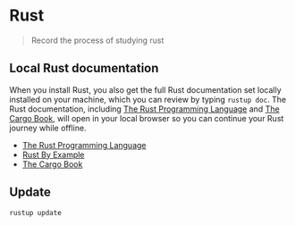 # Rust
> Record the process of studying rust

## Local Rust documentation

When you install Rust, you also get the full Rust documentation set locally installed on your machine, which you can review by typing `rustup doc`. The Rust documentation, including [The Rust Programming Language](https://doc.rust-lang.org/book/title-page.html) and [The Cargo Book](https://doc.rust-lang.org/stable/cargo/), will open in your local browser so you can continue your Rust journey while offline.

* [The Rust Programming Language](book/index.html)
* [Rust By Example](rust-by-example/index.html) 
* [The Cargo Book](https://doc.rust-lang.org/stable/cargo/)

## Update

```shell
rustup update
```

